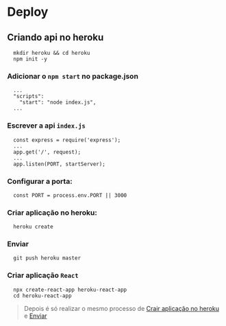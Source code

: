 # Deploy

## Criando api no heroku

      mkdir heroku && cd heroku
      npm init -y

### Adicionar o `npm start` no package.json

      ...
      "scripts":
        "start": "node index.js",
      ...

### Escrever a api `index.js`

      const express = require('express');
      ...
      app.get('/', request);
      ...
      app.listen(PORT, startServer);

### Configurar a porta:

      const PORT = process.env.PORT || 3000

### Criar aplicação no heroku:

      heroku create

### Enviar

      git push heroku master

### Criar aplicação `React`

      npx create-react-app heroku-react-app
      cd heroku-react-app

> Depois é só realizar o mesmo processo de [Crair aplicação no heroku](#criar-aplicacao-no-heroku) e [Enviar](#enviar)

